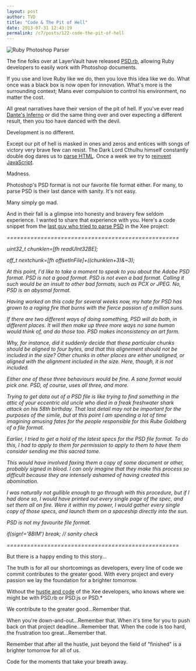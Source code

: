 ```yaml
---
layout: post
author: TVD
title: "Code & The Pit of Hell"
date: 2013-07-31 12:43:19
permalink: /c7/posts/122-code-the-pit-of-hell
---
```


<img src="https://techoctave.com/c7/static/psd.rb.png" alt="Ruby Photoshop Parser"/>

The fine folks over at LayerVault have released [PSD.rb][1], allowing Ruby developers to easily work with Photoshop documents.

If you use and love Ruby like we do, then you love this idea like we do. What once was a black box is now open for innovation. What's more is the surrounding context; Mans ever compulsion to control his environment, no matter the cost.

All great narratives have their version of the pit of hell. If you've ever read [Dante's Inferno][2] or did the same thing over and over expecting a different result, then you too have danced with the devil. 

Development is no different.

Except our pit of hell is masked in ones and zeros and entices with songs of victory very brave few can resist. The Dark Lord Cthulhu himself constantly double dog dares us to [parse HTML][3]. Once a week we try to [reinvent JavaScript][4].

Madness.

Photoshop's PSD format is not our favorite file format either. For many, to parse PSD is their last dance with sanity. It's not easy.

Many simply go mad.

And in their fall is a glimpse into honesty and bravery few seldom experience. I wanted to share that experience with you. Here's a code snippet from the [last guy who tried to parse PSD][5] in the Xee project:

*===================================================*

*uint32_t chunklen=[fh readUInt32BE];*

*off_t nextchunk=[fh offsetInFile]+((chunklen+3)&~3);*

*At this point, I'd like to take a moment to speak to you about the Adobe PSD format. PSD is not a good format. PSD is not even a bad format. Calling it such would be an insult to other bad formats, such as PCX or JPEG. No, PSD is an abysmal format.* 

*Having worked on this code for several weeks now, my hate for PSD has grown to a raging fire that burns with the fierce passion of a million suns.* 

*If there are two different ways of doing something, PSD will do both, in different places. It will then make up three more ways no sane human would think of, and do those too. PSD makes inconsistency an art form.*

*Why, for instance, did it suddenly decide that *these* particular chunks should be aligned to four bytes, and that this alignement should *not* be included in the size? Other chunks in other places are either unaligned, or aligned with the alignment included in the size. Here, though, it is not included.* 

*Either one of these three behaviours would be fine. A sane format would pick one. PSD, of course, uses all three, and more.*

*Trying to get data out of a PSD file is like trying to find something in the attic of your eccentric old uncle who died in a freak freshwater shark attack on his 58th birthday. That last detail may not be important for the purposes of the simile, but at this point I am spending a lot of time imagining amusing fates for the people responsible for this Rube Goldberg of a file format.* 

*Earlier, I tried to get a hold of the latest specs for the PSD file format. To do this, I had to apply to them for permission to apply to them to have them consider sending me this sacred tome.* 

*This would have involved faxing them a copy of some document or other, probably signed in blood. I can only imagine that they make this process so difficult because they are intensely ashamed of having created this abomination.* 

*I was naturally not gullible enough to go through with this procedure, but if I had done so, I would have printed out every single page of the spec, and set them all on fire. Were it within my power, I would gather every single copy of those specs, and launch them on a spaceship directly into the sun.*

*PSD is not my favourite file format.*

*if(sign!='8BIM') break; // sanity check*

*===================================================*

But there is a happy ending to this story...

The truth is for all our shortcomings as developers, every line of code we commit contributes to the greater good. With every project and every passion we lay the foundation for a brighter tomorrow.

Without the [hustle and code][6] of the Xee developers, who knows where we might be with PSD.rb or PSD.js or PSD.* 

We contribute to the greater good...Remember that. 

When you're down-and-out...Remember that. When it's time for you to push back on that project deadline...Remember that. When the code is too hard, the frustration too great...Remember that.

Remember that after all the hustle, just beyond the field of "finished" is a brighter tomorrow for all of us.

Code for the moments that take your breath away.




  [1]: http://cosmos.layervault.com/psdrb.html
  [2]: http://en.wikipedia.org/wiki/Inferno_(Dante)
  [3]: https://techoctave.com/posts/50-silly-rabbit-parsing-html-is-for-kids
  [4]: https://github.com/jashkenas/coffee-script/wiki/List-of-languages-that-compile-to-JS
  [5]: https://code.google.com/p/xee/source/browse/XeePhotoshopLoader.m#102
  [6]: https://techoctave.com/posts/57-hustle-and-code
